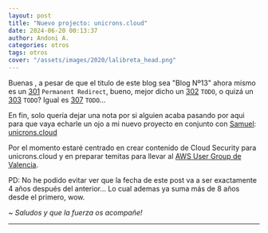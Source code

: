 ```yaml
---
layout: post
title: "Nuevo projecto: unicrons.cloud"
date: 2024-06-20 00:13:37
author: Andoni A.
categories: otros
tags: otros
cover: "/assets/images/2020/lalibreta_head.png"
---
```


Buenas <i class="fa fa-hand-spock-o" aria-hidden="true"></i>, a pesar de que el titulo de este blog sea "Blog Nº13" ahora mismo es un [301](https://developer.mozilla.org/en-US/docs/Web/HTTP/Status/301) `Permanent Redirect`, bueno, mejor dicho un [302](https://developer.mozilla.org/en-US/docs/Web/HTTP/Status/302) `TODO`, o quizá un [303](https://developer.mozilla.org/en-US/docs/Web/HTTP/Status/303) `TODO`? Igual es [307](https://developer.mozilla.org/en-US/docs/Web/HTTP/Status/307) `TODO`...

En fin, solo quería dejar una nota por si alguien acaba pasando por aqui para que vaya echarle un ojo a mi nuevo proyecto en conjunto con [Samuel](https://x.com/sbldevnet): [unicrons.cloud](https://unicrons.cloud/es/)

Por el momento estaré centrado en crear contenido de Cloud Security para unicrons.cloud y en preparar temitas para llevar al [AWS User Group de Valencia](https://www.meetup.com/aws-valencia/).

PD: No he podido evitar ver que la fecha de este post va a ser exactamente 4 años después del anterior... Lo cual ademas ya suma más de 8 años desde el primero, wow.

*~ Saludos y que la fuerza os acompañe!* <i class="fa fa-ra"></i>

----
